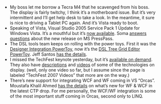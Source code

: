 -   My boss let me borrow a Tecra M4 that he scavenged from his boss.
    The display is fairly twitchy, I think it’s a motherboard issue. But
    it’s very intermittent and I’ll get help desk to take a look. In the
    meantime, it sure is nice to driving a Tablet PC again. And it’s
    Vista ready to boot.
-   Speaking of Vista, Visual Studio 2005 Service Pack 1 Update for
    Windows Vista. It’s a mouthful but it’s [now
    available](http://www.microsoft.com/downloads/details.aspx?familyid=90E2942D-3AD1-4873-A2EE-4ACC0AACE5B6&displaylang=en).
    Soma [answers
    questions](http://www.microsoft.com/presspass/features/2007/mar07/03-06VisualStudio.mspx)
    about the new release on MS PressPass.
-   The DSL tools team keeps on rolling with the power toys. First it
    was the [Designer Integration
    PowerToy](http://www.microsoft.com/downloads/details.aspx?FamilyID=bfba74af-4f28-44cc-8de5-0c3c55d21863&displaylang=en),
    now it’s the [DSL Tree Grid Editor
    PowerToy](http://www.codeplex.com/dsltreegrideditor). Jeff Santos
    [has the
    details](http://blogs.msdn.com/jezzsa/archive/2007/03/01/dsl-user-experience-powertoy.aspx).
-   I missed the TechFest keynote yesterday, but it’s [available on
    demand](http://research.microsoft.com/techfest/). They also have
    [descriptions](http://research.microsoft.com/techfest/demos.aspx)
    and
    [videos](http://research.microsoft.com/techfest/videos/default.aspx) of
    some of the technologies on display. (well, only one video so far,
    but I assume since the page is labeled “TechFest 2007 Videos” that
    more are on the way.)
-   There’s new support for integrating WCF and WF coming in VS “Orcas”.
    Moustafa Khalil Ahmed [has the
    details](http://blogs.msdn.com/moustafa/archive/2007/03/04/visual-studio-orcasand-wf-wcf-rules-changes.aspx)
    on what’s new for WF & WCF in the latest CTP drop. For me
    personally, the WCF/WF integration is some of the most important
    stuff coming in Orcas, second only to LINQ.

